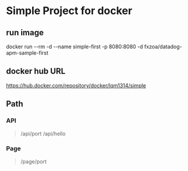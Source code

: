 # Simple Project for docker

## run image
docker run --rm -d --name simple-first -p 8080:8080 -d fxzoa/datadog-apm-sample-first

## docker hub URL
https://hub.docker.com/repository/docker/lqm1314/simple

## Path

### API
> /api/port
> /api/hello

### Page
> /page/port
